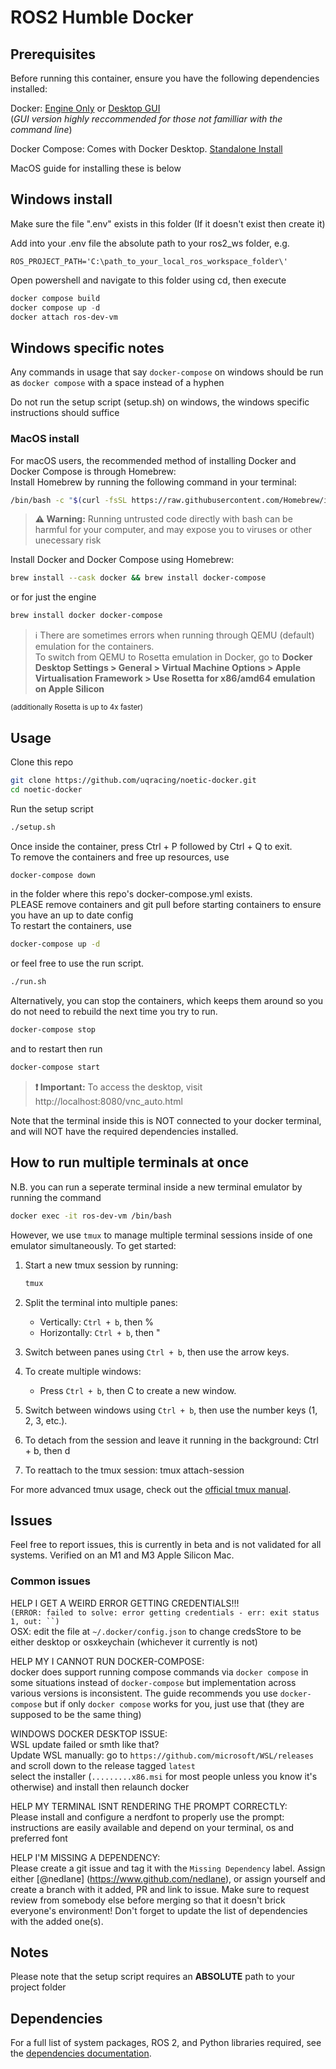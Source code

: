 # ROS2 Humble Docker

## Prerequisites

Before running this container, ensure you have the following dependencies installed:

Docker: [Engine Only](https://docs.docker.com/engine/install/) or [Desktop GUI](https://docs.docker.com/get-docker/)<br>
(_GUI version highly reccommended for those not familliar with the command line_)

Docker Compose: Comes with Docker Desktop. [Standalone Install](https://docs.docker.com/compose/install/)

MacOS guide for installing these is below

## Windows install

Make sure the file ".env" exists in this folder (If it doesn't exist then create it)

Add into your .env file the absolute path to your ros2_ws folder, e.g.

```
ROS_PROJECT_PATH='C:\path_to_your_local_ros_workspace_folder\'
```

Open powershell and navigate to this folder using cd, then execute

```powershell
docker compose build
docker compose up -d
docker attach ros-dev-vm
```

## Windows specific notes

Any commands in usage that say `docker-compose` on windows should be run as `docker compose` with a space instead of a hyphen

Do not run the setup script (setup.sh) on windows, the windows specific instructions should suffice

### MacOS install

For macOS users, the recommended method of installing Docker and Docker Compose is through Homebrew:
<br>
Install Homebrew by running the following command in your terminal:

```bash
/bin/bash -c "$(curl -fsSL https://raw.githubusercontent.com/Homebrew/install/HEAD/install.sh)"
```

> **:warning: Warning:**
> Running untrusted code directly with bash can be harmful for your computer, and may expose you to viruses or other unecessary risk

Install Docker and Docker Compose using Homebrew:

```bash
brew install --cask docker && brew install docker-compose
```

or for just the engine

```bash
brew install docker docker-compose
```

> :information_source:
> There are sometimes errors when running through QEMU (default) emulation for the containers. <br />
> To switch from QEMU to Rosetta emulation in Docker, go to **Docker Desktop Settings > General > Virtual Machine Options > Apple Virtualisation Framework > Use Rosetta for x86/amd64 emulation on Apple Silicon**

<sub>(additionally Rosetta is up to 4x faster)</sub>

## Usage

Clone this repo

```bash
git clone https://github.com/uqracing/noetic-docker.git
cd noetic-docker
```

Run the setup script

```bash
./setup.sh
```

Once inside the container, press Ctrl + P followed by Ctrl + Q to exit. <br>
To remove the containers and free up resources, use

```bash
docker-compose down
```

in the folder where this repo's docker-compose.yml exists. <br>
PLEASE remove containers and git pull before starting containers to ensure you have an up to date config <br>
To restart the containers, use

```bash
docker-compose up -d
```

or feel free to use the run script.

```bash
./run.sh
```

Alternatively, you can stop the containers, which keeps them around so you do not need to rebuild the next time you try to run.

```bash
docker-compose stop
```

and to restart then run

```bash
docker-compose start
```

> **:exclamation: Important:**
> To access the desktop, visit http://localhost:8080/vnc_auto.html

Note that the terminal inside this is NOT connected to your docker terminal, and will NOT have the required dependencies installed.

## How to run multiple terminals at once

N.B. you can run a seperate terminal inside a new terminal emulator by running the command

```bash
docker exec -it ros-dev-vm /bin/bash
```

However, we use `tmux` to manage multiple terminal sessions inside of one emulator simultaneously. To get started:

1. Start a new tmux session by running:

   ```bash
   tmux
   ```

2. Split the terminal into multiple panes:

   - Vertically: `Ctrl + b`, then %
   - Horizontally: `Ctrl + b`, then "

3. Switch between panes using `Ctrl + b`, then use the arrow keys.

4. To create multiple windows:

   - Press `Ctrl + b`, then C to create a new window.

5. Switch between windows using `Ctrl + b`, then use the number keys (1, 2, 3, etc.).

6. To detach from the session and leave it running in the background:
   Ctrl + b, then d

7. To reattach to the tmux session:
   tmux attach-session

For more advanced tmux usage, check out the [official tmux manual](https://man7.org/linux/man-pages/man1/tmux.1.html).

## Issues

Feel free to report issues, this is currently in beta and is not validated for all systems. Verified on an M1 and M3 Apple Silicon Mac.

### Common issues

HELP I GET A WEIRD ERROR GETTING CREDENTIALS!!!<br/>
`(ERROR: failed to solve: error getting credentials - err: exit status 1, out: ``)` <br/>
OSX: edit the file at `~/.docker/config.json` to change credsStore to be either desktop or osxkeychain (whichever it currently is not) <br/>

HELP MY I CANNOT RUN DOCKER-COMPOSE:<br />
docker does support running compose commands via `docker compose` in some situations instead of `docker-compose` but implementation across various versions is inconsistent. The guide recommends you use `docker-compose` but if only `docker compose` works for you, just use that (they are supposed to be the same thing)

WINDOWS DOCKER DESKTOP ISSUE:<br />
WSL update failed or smth like that?<br />
Update WSL manually: go to `https://github.com/microsoft/WSL/releases` and scroll down to the release tagged `latest` <br />
select the installer (`.........x86.msi` for most people unless you know it's otherwise) and install then relaunch docker

HELP MY TERMINAL ISNT RENDERING THE PROMPT CORRECTLY:<br />
Please install and configure a nerdfont to properly use the prompt: instructions are easily available and depend on your terminal, os and preferred font

HELP I'M MISSING A DEPENDENCY:<br />
Please create a git issue and tag it with the `Missing Dependency` label. Assign either [@nedlane] (https://www.github.com/nedlane), or assign yourself and create a branch with it added, PR and link to issue. Make sure to request review from somebody else before merging so that it doesn't brick everyone's environment! Don't forget to update the list of dependencies with the added one(s).

## Notes

Please note that the setup script requires an **ABSOLUTE** path to your project folder

## Dependencies

For a full list of system packages, ROS 2, and Python libraries required, see the [dependencies documentation](dependencies.md).
